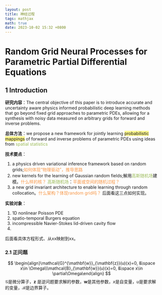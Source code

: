 ```yaml
---
layout: post
title: 神经过程
tags: mathjax
math: true
date: 2023-10-02 15:32 +0800
--- 
```

# Random Grid Neural Processes for Parametric Partial Differential Equations  

## 1 Introduction  

**研究内容**：The central objective of this paper is to introduce accurate and uncertainty aware physics informed probabilistic deep learning methods that go beyond fixed grid approaches to parametric PDEs, allowing for a synthesis with noisy data measured on arbitrary grids for forward and inverse problems.  

**总体方法**：we propose a new framework for jointly learning <span style="background:#fff88f">probabilistic mappings</span> of forward and inverse problems of parametric PDEs using ideas from <font color="#9bbb59">spatial statistics</font>  

**技术要点**：
1. a physics driven variational inference framework based on random grids;<font color="#f79646">如何体现“物理驱动”，推导思路</font>
2. new kernels for the learning of Gaussian random fields;解用<font color="#9bbb59">高斯随机场</font>建模。<font color="#f79646">什么样的核？</font>
<font color="#9bbb59">高斯随机场</font>：<font color="#f79646">平面或空间的随机过程？</font>
3. a new grid invariant architecture to enable learning through random collocation。<font color="#f79646">什么架构？体现random grid吗？</font>
后面看这三点如何实现。

**实验对象**：   

1. 1D nonlinear Poisson PDE 
2. spatio-temporal Burgers equation
3. incompressible Navier-Stokes lid-driven cavity flow
4. 
后面看具体方程形式、从xx映射到xx。

### 2.1 正问题  

$$
\begin{align}\mathcal{G}^{\mathbf{w}}_{\mathbf{z}}(u)(x)=0, &\space x\in \Omega\\\mathcal{B}_{\mathbf{w}}(u)(x)=0, &\space x\in \partial\Omega\end{align}
$$
$\mathcal G$是微分算子，$\mathbf z$ 是逆问题要求解的参数，$\mathbf w$是其他参数，$x$是自变量，$u$是要求解的变量，$\mathcal B$是边界算子。 
